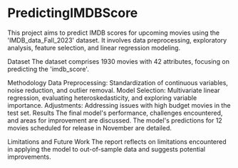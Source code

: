 # PredictingIMDBScore

This project aims to predict IMDB scores for upcoming movies using the 'IMDB_data_Fall_2023' dataset. It involves data preprocessing, exploratory analysis, feature selection, and linear regression modeling.

Dataset
The dataset comprises 1930 movies with 42 attributes, focusing on predicting the 'imdb_score'.

Methodology
Data Preprocessing: Standardization of continuous variables, noise reduction, and outlier removal.
Model Selection: Multivariate linear regression, evaluating heteroskedasticity, and exploring variable importance.
Adjustments: Addressing issues with high budget movies in the test set.
Results
The final model's performance, challenges encountered, and areas for improvement are discussed. The model's predictions for 12 movies scheduled for release in November are detailed.

Limitations and Future Work
The report reflects on limitations encountered in applying the model to out-of-sample data and suggests potential improvements.
